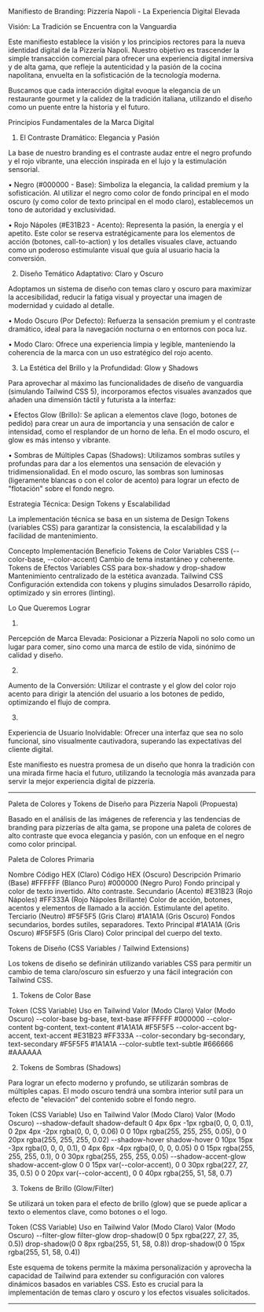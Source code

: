Manifiesto de Branding: Pizzería Napoli - La Experiencia Digital Elevada

Visión: La Tradición se Encuentra con la Vanguardia

Este manifiesto establece la visión y los principios rectores para la nueva identidad digital de la Pizzería Napoli. Nuestro objetivo es trascender la simple transacción comercial para ofrecer una experiencia digital inmersiva y de alta gama, que refleje la autenticidad y la pasión de la cocina napolitana, envuelta en la sofisticación de la tecnología moderna.

Buscamos que cada interacción digital evoque la elegancia de un restaurante gourmet y la calidez de la tradición italiana, utilizando el diseño como un puente entre la historia y el futuro.

Principios Fundamentales de la Marca Digital

1. El Contraste Dramático: Elegancia y Pasión

La base de nuestro branding es el contraste audaz entre el negro profundo y el rojo vibrante, una elección inspirada en el lujo y la estimulación sensorial.

•
Negro (#000000 - Base): Simboliza la elegancia, la calidad premium y la sofisticación. Al utilizar el negro como color de fondo principal en el modo oscuro (y como color de texto principal en el modo claro), establecemos un tono de autoridad y exclusividad.

•
Rojo Nápoles (#E31B23 - Acento): Representa la pasión, la energía y el apetito. Este color se reserva estratégicamente para los elementos de acción (botones, call-to-action) y los detalles visuales clave, actuando como un poderoso estimulante visual que guía al usuario hacia la conversión.

2. Diseño Temático Adaptativo: Claro y Oscuro

Adoptamos un sistema de diseño con temas claro y oscuro para maximizar la accesibilidad, reducir la fatiga visual y proyectar una imagen de modernidad y cuidado al detalle.

•
Modo Oscuro (Por Defecto): Refuerza la sensación premium y el contraste dramático, ideal para la navegación nocturna o en entornos con poca luz.

•
Modo Claro: Ofrece una experiencia limpia y legible, manteniendo la coherencia de la marca con un uso estratégico del rojo acento.

3. La Estética del Brillo y la Profundidad: Glow y Shadows

Para aprovechar al máximo las funcionalidades de diseño de vanguardia (simulando Tailwind CSS 5), incorporamos efectos visuales avanzados que añaden una dimensión táctil y futurista a la interfaz:

•
Efectos Glow (Brillo): Se aplican a elementos clave (logo, botones de pedido) para crear un aura de importancia y una sensación de calor e intensidad, como el resplandor de un horno de leña. En el modo oscuro, el glow es más intenso y vibrante.

•
Sombras de Múltiples Capas (Shadows): Utilizamos sombras sutiles y profundas para dar a los elementos una sensación de elevación y tridimensionalidad. En el modo oscuro, las sombras son luminosas (ligeramente blancas o con el color de acento) para lograr un efecto de "flotación" sobre el fondo negro.

Estrategia Técnica: Design Tokens y Escalabilidad

La implementación técnica se basa en un sistema de Design Tokens (variables CSS) para garantizar la consistencia, la escalabilidad y la facilidad de mantenimiento.

Concepto
Implementación
Beneficio
Tokens de Color
Variables CSS (--color-base, --color-accent)
Cambio de tema instantáneo y coherente.
Tokens de Efectos
Variables CSS para box-shadow y drop-shadow
Mantenimiento centralizado de la estética avanzada.
Tailwind CSS
Configuración extendida con tokens y plugins simulados
Desarrollo rápido, optimizado y sin errores (linting).


Lo Que Queremos Lograr

1.
Percepción de Marca Elevada: Posicionar a Pizzería Napoli no solo como un lugar para comer, sino como una marca de estilo de vida, sinónimo de calidad y diseño.

2.
Aumento de la Conversión: Utilizar el contraste y el glow del color rojo acento para dirigir la atención del usuario a los botones de pedido, optimizando el flujo de compra.

3.
Experiencia de Usuario Inolvidable: Ofrecer una interfaz que sea no solo funcional, sino visualmente cautivadora, superando las expectativas del cliente digital.

Este manifiesto es nuestra promesa de un diseño que honra la tradición con una mirada firme hacia el futuro, utilizando la tecnología más avanzada para servir la mejor experiencia digital de pizzería.

---

Paleta de Colores y Tokens de Diseño para Pizzería Napoli (Propuesta)

Basado en el análisis de las imágenes de referencia y las tendencias de branding para pizzerías de alta gama, se propone una paleta de colores de alto contraste que evoca elegancia y pasión, con un enfoque en el negro como color principal.

Paleta de Colores Primaria

Nombre
Código HEX (Claro)
Código HEX (Oscuro)
Descripción
Primario (Base)
#FFFFFF (Blanco Puro)
#000000 (Negro Puro)
Fondo principal y color de texto invertido. Alto contraste.
Secundario (Acento)
#E31B23 (Rojo Nápoles)
#FF333A (Rojo Nápoles Brillante)
Color de acción, botones, acentos y elementos de llamado a la acción. Estimulante del apetito.
Terciario (Neutro)
#F5F5F5 (Gris Claro)
#1A1A1A (Gris Oscuro)
Fondos secundarios, bordes sutiles, separadores.
Texto Principal
#1A1A1A (Gris Oscuro)
#F5F5F5 (Gris Claro)
Color principal del cuerpo del texto.


Tokens de Diseño (CSS Variables / Tailwind Extensions)

Los tokens de diseño se definirán utilizando variables CSS para permitir un cambio de tema claro/oscuro sin esfuerzo y una fácil integración con Tailwind CSS.

1. Tokens de Color Base

Token (CSS Variable)
Uso en Tailwind
Valor (Modo Claro)
Valor (Modo Oscuro)
--color-base
bg-base, text-base
#FFFFFF
#000000
--color-content
bg-content, text-content
#1A1A1A
#F5F5F5
--color-accent
bg-accent, text-accent
#E31B23
#FF333A
--color-secondary
bg-secondary, text-secondary
#F5F5F5
#1A1A1A
--color-subtle
text-subtle
#666666
#AAAAAA


2. Tokens de Sombras (Shadows)

Para lograr un efecto moderno y profundo, se utilizarán sombras de múltiples capas. El modo oscuro tendrá una sombra interior sutil para un efecto de "elevación" del contenido sobre el fondo negro.

Token (CSS Variable)
Uso en Tailwind
Valor (Modo Claro)
Valor (Modo Oscuro)
--shadow-default
shadow-default
0 4px 6px -1px rgba(0, 0, 0, 0.1), 0 2px 4px -2px rgba(0, 0, 0, 0.06)
0 0 10px rgba(255, 255, 255, 0.05), 0 0 20px rgba(255, 255, 255, 0.02)
--shadow-hover
shadow-hover
0 10px 15px -3px rgba(0, 0, 0, 0.1), 0 4px 6px -4px rgba(0, 0, 0, 0.05)
0 0 15px rgba(255, 255, 255, 0.1), 0 0 30px rgba(255, 255, 255, 0.05)
--shadow-accent-glow
shadow-accent-glow
0 0 15px var(--color-accent), 0 0 30px rgba(227, 27, 35, 0.5)
0 0 20px var(--color-accent), 0 0 40px rgba(255, 51, 58, 0.7)


3. Tokens de Brillo (Glow/Filter)

Se utilizará un token para el efecto de brillo (glow) que se puede aplicar a texto o elementos clave, como botones o el logo.

Token (CSS Variable)
Uso en Tailwind
Valor (Modo Claro)
Valor (Modo Oscuro)
--filter-glow
filter-glow
drop-shadow(0 0 5px rgba(227, 27, 35, 0.5))
drop-shadow(0 0 8px rgba(255, 51, 58, 0.8)) drop-shadow(0 0 15px rgba(255, 51, 58, 0.4))





Este esquema de tokens permite la máxima personalización y aprovecha la capacidad de Tailwind para extender su configuración con valores dinámicos basados en variables CSS. Esto es crucial para la implementación de temas claro y oscuro y los efectos visuales solicitados.


---

